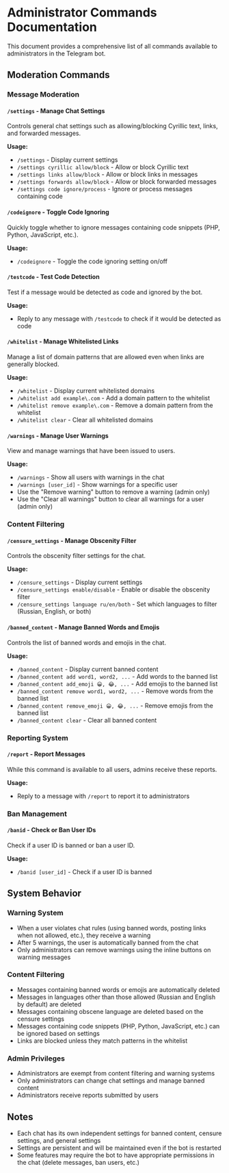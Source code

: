 # Administrator Commands Documentation

This document provides a comprehensive list of all commands available to administrators in the Telegram bot.

## Moderation Commands

### Message Moderation

#### `/settings` - Manage Chat Settings
Controls general chat settings such as allowing/blocking Cyrillic text, links, and forwarded messages.

**Usage:**
- `/settings` - Display current settings
- `/settings cyrillic allow/block` - Allow or block Cyrillic text
- `/settings links allow/block` - Allow or block links in messages
- `/settings forwards allow/block` - Allow or block forwarded messages
- `/settings code ignore/process` - Ignore or process messages containing code

#### `/codeignore` - Toggle Code Ignoring
Quickly toggle whether to ignore messages containing code snippets (PHP, Python, JavaScript, etc.).

**Usage:**
- `/codeignore` - Toggle the code ignoring setting on/off

#### `/testcode` - Test Code Detection
Test if a message would be detected as code and ignored by the bot.

**Usage:**
- Reply to any message with `/testcode` to check if it would be detected as code

#### `/whitelist` - Manage Whitelisted Links
Manage a list of domain patterns that are allowed even when links are generally blocked.

**Usage:**
- `/whitelist` - Display current whitelisted domains
- `/whitelist add example\.com` - Add a domain pattern to the whitelist
- `/whitelist remove example\.com` - Remove a domain pattern from the whitelist
- `/whitelist clear` - Clear all whitelisted domains

#### `/warnings` - Manage User Warnings
View and manage warnings that have been issued to users.

**Usage:**
- `/warnings` - Show all users with warnings in the chat
- `/warnings [user_id]` - Show warnings for a specific user
- Use the "Remove warning" button to remove a warning (admin only)
- Use the "Clear all warnings" button to clear all warnings for a user (admin only)

### Content Filtering

#### `/censure_settings` - Manage Obscenity Filter
Controls the obscenity filter settings for the chat.

**Usage:**
- `/censure_settings` - Display current settings
- `/censure_settings enable/disable` - Enable or disable the obscenity filter
- `/censure_settings language ru/en/both` - Set which languages to filter (Russian, English, or both)

#### `/banned_content` - Manage Banned Words and Emojis
Controls the list of banned words and emojis in the chat.

**Usage:**
- `/banned_content` - Display current banned content
- `/banned_content add word1, word2, ...` - Add words to the banned list
- `/banned_content add_emoji 😀, 😂, ...` - Add emojis to the banned list
- `/banned_content remove word1, word2, ...` - Remove words from the banned list
- `/banned_content remove_emoji 😀, 😂, ...` - Remove emojis from the banned list
- `/banned_content clear` - Clear all banned content

### Reporting System

#### `/report` - Report Messages
While this command is available to all users, admins receive these reports.

**Usage:**
- Reply to a message with `/report` to report it to administrators

### Ban Management

#### `/banid` - Check or Ban User IDs
Check if a user ID is banned or ban a user ID.

**Usage:**
- `/banid [user_id]` - Check if a user ID is banned

## System Behavior

### Warning System
- When a user violates chat rules (using banned words, posting links when not allowed, etc.), they receive a warning
- After 5 warnings, the user is automatically banned from the chat
- Only administrators can remove warnings using the inline buttons on warning messages

### Content Filtering
- Messages containing banned words or emojis are automatically deleted
- Messages in languages other than those allowed (Russian and English by default) are deleted
- Messages containing obscene language are deleted based on the censure settings
- Messages containing code snippets (PHP, Python, JavaScript, etc.) can be ignored based on settings
- Links are blocked unless they match patterns in the whitelist

### Admin Privileges
- Administrators are exempt from content filtering and warning systems
- Only administrators can change chat settings and manage banned content
- Administrators receive reports submitted by users

## Notes
- Each chat has its own independent settings for banned content, censure settings, and general settings
- Settings are persistent and will be maintained even if the bot is restarted
- Some features may require the bot to have appropriate permissions in the chat (delete messages, ban users, etc.) 

